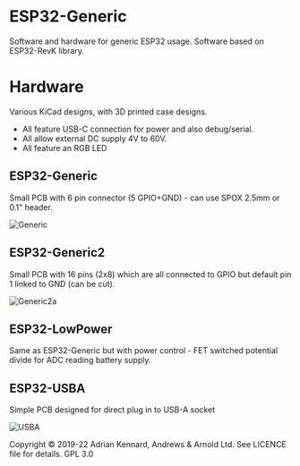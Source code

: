 # ESP32-Generic

Software and hardware for generic ESP32 usage. Software based on ESP32-RevK library.

# Hardware

Various KiCad designs, with 3D printed case designs.

- All feature USB-C connection for power and also debug/serial.
- All allow external DC supply 4V to 60V.
- All feature an RGB LED

## ESP32-Generic

Small PCB with 6 pin connector (5 GPIO+GND) - can use SPOX 2.5mm or 0.1" header.

![Generic](https://user-images.githubusercontent.com/996983/151692417-bf97f5b4-017b-4074-9edc-952c1f0526cb.png)

## ESP32-Generic2

Small PCB with 16 pins (2x8) which are all connected to GPIO but default pin 1 linked to GND (can be cut).

![Generic2a](https://user-images.githubusercontent.com/996983/151692421-359f2ba7-d9bb-447f-9a19-a2da2b949f7f.png)

## ESP32-LowPower

Same as ESP32-Generic but with power control - FET switched potential divide for ADC reading battery supply.

## ESP32-USBA

Simple PCB designed for direct plug in to USB-A socket

![USBA](https://user-images.githubusercontent.com/996983/140615566-fc0d410a-a81b-4b3e-9b71-35afe68315ae.png)

Copyright © 2019-22 Adrian Kennard, Andrews & Arnold Ltd. See LICENCE file for details. GPL 3.0
